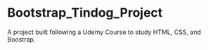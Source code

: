 # Bootstrap_Tindog_Project

A project built following a Udemy Course to study HTML, CSS, and Boostrap.
